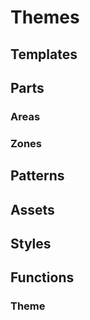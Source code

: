 # Themes 

## Templates

## Parts

### Areas

### Zones

## Patterns

## Assets

## Styles

## Functions


### Theme
